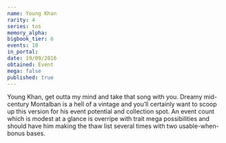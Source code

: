 ```yaml
---
name: Young Khan
rarity: 4
series: tos
memory_alpha:
bigbook_tier: 6
events: 10
in_portal:
date: 19/09/2016
obtained: Event
mega: false
published: true
---
```


Young Khan, get outta my mind and take that song with you. Dreamy mid-century Montalban is a hell of a vintage and you’ll certainly want to scoop up this version for his event potential and collection spot. An event count which is modest at a glance is overripe with trait mega possibilities and should have him making the thaw list several times with two usable-when-bonus bases.
